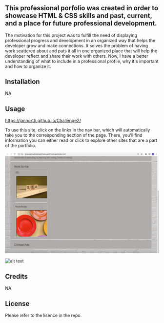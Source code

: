 # <Challenge2>

## This professional porfolio was created in order to showcase HTML & CSS skills and past, current, and a place for future professional development.

The motivation for this project was to fulfill the need of displaying professional progress and development in an organized way that helps the developer grow and make connections. It solves the problem of having work scattered about and puts it all in one organized place that will help the developer reflect and share their work with others. Now, I have a better understanding of what to include in a professional profile, why it's important and how to organize it.

## Installation

NA

## Usage

https://jannorth.github.io/Challenge2/
  
To use this site, click on the links in the nav bar, which will automatically take you to the corresponding section of the page. There, you'll find information you can either read or click to explore other sites that are a part of the portfolio.


![alt text](assets/images/screenshot.png)
  
![alt text](assets/images/screenshot2.png)

## Credits

NA

## License

Please refer to the lisence in the repo.